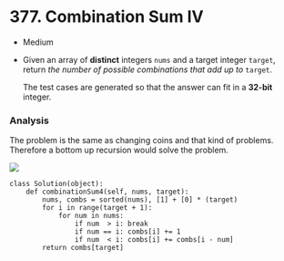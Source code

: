 # 377. Combination Sum IV

* Medium
*   Given an array of **distinct** integers `nums` and a target integer `target`, return _the number of possible combinations that add up to_ `target`.

    The test cases are generated so that the answer can fit in a **32-bit** integer.

    &#x20;

### Analysis&#x20;

The problem is the same as changing coins and that kind of problems. Therefore a bottom up recursion would solve the problem.&#x20;

![](<../../../../.gitbook/assets/image (281).png>)

```
class Solution(object):
    def combinationSum4(self, nums, target):
        nums, combs = sorted(nums), [1] + [0] * (target)
        for i in range(target + 1):
            for num in nums:
                if num  > i: break
                if num == i: combs[i] += 1
                if num  < i: combs[i] += combs[i - num]
        return combs[target]
```
